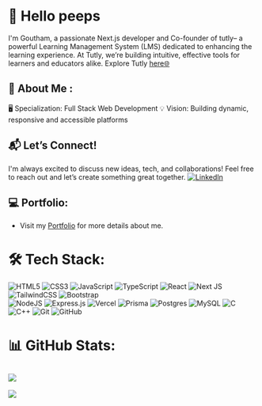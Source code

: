 # 👋 Hello peeps
I'm Goutham, a passionate Next.js developer and Co-founder of tutly– a powerful Learning Management System (LMS) dedicated to enhancing the learning experience. 
At Tutly, we’re building intuitive, effective tools for learners and educators alike. 
Explore Tutly <a href="https://learn.tutly.in" target="_blank">here🌐</a>
## 🚀 About Me :
🖥️ Specialization: Full Stack Web Development
💡 Vision: Building dynamic, responsive and accessible platforms
## 📬 Let’s Connect!
I'm always excited to discuss new ideas, tech, and collaborations! Feel free to reach out and let’s create something great together.
[![LinkedIn](https://img.shields.io/badge/LinkedIn-%230077B5.svg?logo=linkedin&logoColor=white)](https://www.linkedin.com/in/p-goutham-6a49292a6/)
 ## 💻 Portfolio:
 - Visit my [Portfolio](https://goutham-folio.vercel.app/) for more details about me.
 
# 🛠️ Tech Stack:
![HTML5](https://img.shields.io/badge/html5-%23E34F26.svg?style=for-the-badge&logo=html5&logoColor=white) ![CSS3](https://img.shields.io/badge/css3-%231572B6.svg?style=for-the-badge&logo=css3&logoColor=white) ![JavaScript](https://img.shields.io/badge/javascript-%23323330.svg?style=for-the-badge&logo=javascript&logoColor=%23F7DF1E) 
![TypeScript](https://img.shields.io/badge/typescript-%23007ACC.svg?style=for-the-badge&logo=typescript&logoColor=white) 
![React](https://img.shields.io/badge/react-%2320232a.svg?style=for-the-badge&logo=react&logoColor=%2361DAFB)
 ![Next JS](https://img.shields.io/badge/Next-black?style=for-the-badge&logo=next.js&logoColor=white) 
![TailwindCSS](https://img.shields.io/badge/tailwindcss-%2338B2AC.svg?style=for-the-badge&logo=tailwind-css&logoColor=white)
![Bootstrap](https://img.shields.io/badge/bootstrap-%238511FA.svg?style=for-the-badge&logo=bootstrap&logoColor=white)  
![NodeJS](https://img.shields.io/badge/node.js-6DA55F?style=for-the-badge&logo=node.js&logoColor=white) 
![Express.js](https://img.shields.io/badge/express.js-%23404d59.svg?style=for-the-badge&logo=express&logoColor=%2361DAFB) 
![Vercel](https://img.shields.io/badge/vercel-%23000000.svg?style=for-the-badge&logo=vercel&logoColor=white) 
 ![Prisma](https://img.shields.io/badge/Prisma-3982CE?style=for-the-badge&logo=Prisma&logoColor=white)
 ![Postgres](https://img.shields.io/badge/postgres-%23316192.svg?style=for-the-badge&logo=postgresql&logoColor=white) 
 ![MySQL](https://img.shields.io/badge/mysql-4479A1.svg?style=for-the-badge&logo=mysql&logoColor=white) 
![C](https://img.shields.io/badge/c-%2300599C.svg?style=for-the-badge&logo=c&logoColor=white) 
![C++](https://img.shields.io/badge/c++-%2300599C.svg?style=for-the-badge&logo=c%2B%2B&logoColor=white) 
![Git](https://img.shields.io/badge/git-%23F05033.svg?style=for-the-badge&logo=git&logoColor=white) 
![GitHub](https://img.shields.io/badge/github-%23121011.svg?style=for-the-badge&logo=github&logoColor=white) 

# 📊 GitHub Stats:
![](https://github-readme-stats.vercel.app/api/top-langs/?username=goutham4126&theme=gruvbox&hide_border=false&include_all_commits=true&count_private=true&layout=compact)
---
[![](https://visitcount.itsvg.in/api?id=goutham4126&icon=0&color=0)](https://visitcount.itsvg.in)
